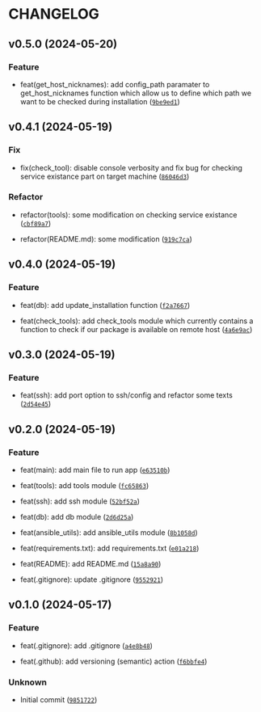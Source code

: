 # CHANGELOG



## v0.5.0 (2024-05-20)

### Feature

* feat(get_host_nicknames): add config_path paramater to get_host_nicknames function which allow us to define which path we want to be checked during installation ([`9be9ed1`](https://github.com/DoTech-fi/LinuxWatchTower/commit/9be9ed1a08a8c56e44cf0b806bf8bd67b8899af5))


## v0.4.1 (2024-05-19)

### Fix

* fix(check_tool): disable console verbosity and fix bug for checking service existance part on target machine ([`86046d3`](https://github.com/DoTech-fi/LinuxWatchTower/commit/86046d335a5f4e0534f50021717bd12f3c434ad2))

### Refactor

* refactor(tools): some modification on checking service existance ([`cbf89a7`](https://github.com/DoTech-fi/LinuxWatchTower/commit/cbf89a75e7343d990e4bee83d2fdd2644de0f131))

* refactor(README.md): some modification ([`919c7ca`](https://github.com/DoTech-fi/LinuxWatchTower/commit/919c7cabaefc650b2be904e4da55d834dec129fe))


## v0.4.0 (2024-05-19)

### Feature

* feat(db): add update_installation function ([`f2a7667`](https://github.com/DoTech-fi/LinuxWatchTower/commit/f2a7667b06d6f074d41a7db41a8e41760e576b30))

* feat(check_tools): add check_tools module which currently contains a function to check if our package is available on remote host ([`4a6e9ac`](https://github.com/DoTech-fi/LinuxWatchTower/commit/4a6e9ac6d656fd56ecce05f94b284b53269d26a4))


## v0.3.0 (2024-05-19)

### Feature

* feat(ssh): add port option to ssh/config and refactor some texts ([`2d54e45`](https://github.com/DoTech-fi/LinuxWatchTower/commit/2d54e454433243911d9f4c6db9b347a64da84ce1))


## v0.2.0 (2024-05-19)

### Feature

* feat(main): add main file to run app ([`e63510b`](https://github.com/DoTech-fi/LinuxWatchTower/commit/e63510b5f8909657cb83f6af078d91eeb297b26f))

* feat(tools): add tools module ([`fc65863`](https://github.com/DoTech-fi/LinuxWatchTower/commit/fc658632de05ca5b644f0a3c864439f772816599))

* feat(ssh): add ssh module ([`52bf52a`](https://github.com/DoTech-fi/LinuxWatchTower/commit/52bf52ad6195f4f710cc706c3a97bba12bf897b0))

* feat(db): add db module ([`2d6d25a`](https://github.com/DoTech-fi/LinuxWatchTower/commit/2d6d25a12a4e9150b594f42d6862a157fa3e8d62))

* feat(ansible_utils): add ansible_utils module ([`8b1058d`](https://github.com/DoTech-fi/LinuxWatchTower/commit/8b1058df6cbfb7159a56d44a57e56cb093a65d90))

* feat(requirements.txt): add requirements.txt ([`e01a218`](https://github.com/DoTech-fi/LinuxWatchTower/commit/e01a218fa56c131dbea70a0a3634e257725879bc))

* feat(README): add README.md ([`15a8a90`](https://github.com/DoTech-fi/LinuxWatchTower/commit/15a8a9092e53cb98585f7502e133ded1ce8db4ac))

* feat(.gitignore): update .gitignore ([`9552921`](https://github.com/DoTech-fi/LinuxWatchTower/commit/9552921d6a788c31c66ceadb7e6d422b0a5c8831))


## v0.1.0 (2024-05-17)

### Feature

* feat(.gitignore): add .gitignore ([`a4e8b48`](https://github.com/DoTech-fi/LinuxWatchTower/commit/a4e8b4881ce5e371b625eb22ea071ae52780dc28))

* feat(.github): add versioning (semantic) action ([`f6bbfe4`](https://github.com/DoTech-fi/LinuxWatchTower/commit/f6bbfe403d43d2a60562f05772bf046cb0308049))

### Unknown

* Initial commit ([`9851722`](https://github.com/DoTech-fi/LinuxWatchTower/commit/98517229de96ff711147895cce6f75a8185a12dc))

